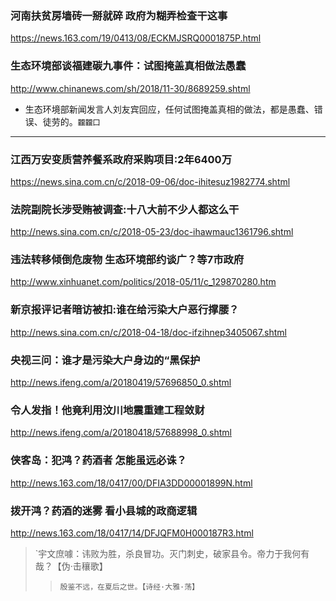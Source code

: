 ### 河南扶贫房墙砖一掰就碎 政府为糊弄检查干这事
https://news.163.com/19/0413/08/ECKMJSRQ0001875P.html
### 生态环境部谈福建碳九事件：试图掩盖真相做法愚蠢
http://www.chinanews.com/sh/2018/11-30/8689259.shtml
- 生态环境部新闻发言人刘友宾回应，任何试图掩盖真相的做法，都是愚蠢、错误、徒劳的。`龖龖囗`
---
### 江西万安变质营养餐系政府采购项目:2年6400万
https://news.sina.com.cn/c/2018-09-06/doc-ihitesuz1982774.shtml
### 法院副院长涉受贿被调查:十八大前不少人都这么干
http://news.sina.com.cn/c/2018-05-23/doc-ihawmauc1361796.shtml
### 违法转移倾倒危废物 生态环境部约谈广？等7市政府
http://www.xinhuanet.com/politics/2018-05/11/c_129870280.htm
### 新京报评记者暗访被扣:谁在给污染大户恶行撑腰？
http://news.sina.com.cn/c/2018-04-18/doc-ifzihnep3405067.shtml
### 央视三问：谁才是污染大户身边的“黑保护
http://news.ifeng.com/a/20180419/57696850_0.shtml
### 令人发指！他竟利用汶川地震重建工程敛财
http://news.ifeng.com/a/20180418/57688998_0.shtml
### 侠客岛：犯鸿？药酒者 怎能虽远必诛？
http://news.163.com/18/0417/00/DFIA3DD00001899N.html
### 拨开鸿？药酒的迷雾 看小县城的政商逻辑
http://news.163.com/18/0417/14/DFJQFM0H000187R3.html
>`宇文庶噱：讳败为胜，杀良冒功。灭门刺史，破家县令。帝力于我何有哉？【伪·击穰歌】
>>`殷鉴不远，在夏后之世。【诗经·大雅·荡】`